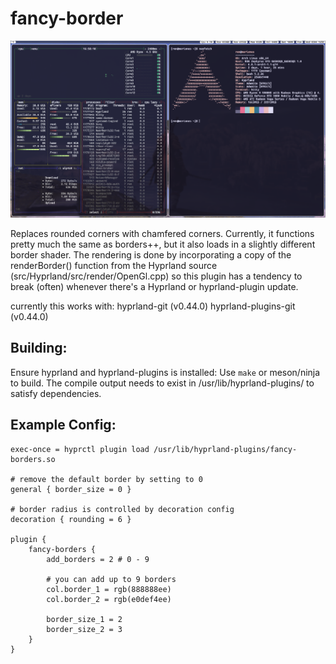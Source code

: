 # fancy-border

<div align = center>

<img src="screenshot.png">

<br>

<div align = left>

Replaces rounded corners with chamfered corners. Currently, it functions pretty much the same as borders++, but it also loads in a slightly different border shader. The rendering is done by incorporating a copy of the renderBorder() function from the Hyprland source (src/Hyprland/src/render/OpenGl.cpp) so this plugin has a tendency to break (often) whenever there's a Hyprland or hyprland-plugin update.

currently this works with:
hyprland-git (v0.44.0)
hyprland-plugins-git (v0.44.0)


## Building:

Ensure hyprland and hyprland-plugins is installed:
Use `make` or meson/ninja to build.
The compile output needs to exist in /usr/lib/hyprland-plugins/ to satisfy dependencies.


## Example Config:
```
exec-once = hyprctl plugin load /usr/lib/hyprland-plugins/fancy-borders.so

# remove the default border by setting to 0
general { border_size = 0 }

# border radius is controlled by decoration config
decoration { rounding = 6 }

plugin {
    fancy-borders {
        add_borders = 2 # 0 - 9

        # you can add up to 9 borders
        col.border_1 = rgb(888888ee)
        col.border_2 = rgb(e0def4ee)

        border_size_1 = 2
        border_size_2 = 3
    }
}
```
